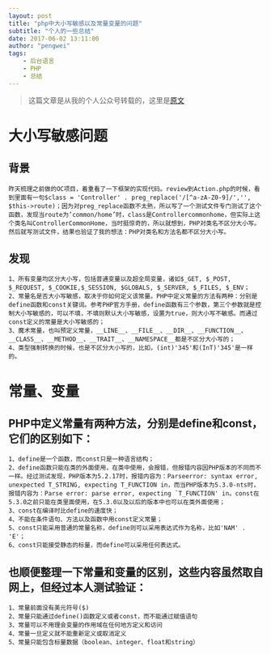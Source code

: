 ```yaml
---
layout: post
title: "php中大小写敏感以及常量变量的问题"
subtitle: "个人的一些总结"
date: 2017-06-02 13:11:00
author: "pengwei"
tags:
    - 后台语言
    - PHP
    - 总结
---
```

> 这篇文章是从我的个人公众号转载的，这里是[原文](https://mp.weixin.qq.com/s?__biz=MzI3MjM4MDY3Mw==&mid=2247483659&idx=1&sn=a81889f3dca5d38100f3ed8a4ab88ba8&chksm=eb322765dc45ae7376aa89073f1736296c496ce1e577c94d5a0bda9067361e8edfd941e77434#rd)
# 大小写敏感问题
## 背景
    昨天梳理之前做的OC项目，着重看了一下框架的实现代码。review到Action.php的时候，看到里面有一句$class = 'Controller' . preg_replace('/[^a-zA-Z0-9]/','', $this->route)；因为对preg_replace函数不太熟，所以写了一个测试文件专门测试了这个函数，发现当route为’common/home’时，class是Controllercommonhome，但实际上这个类名叫ControllerCommonHome，当时挺惊奇的，所以就想到，PHP对类名不区分大小写。然后就写测试文件，结果也验证了我的想法：PHP对类名和方法名都不区分大小写。
## 发现
    1、所有变量均区分大小写，包括普通变量以及超全局变量，诸如$_GET, $_POST, $_REQUEST, $_COOKIE,$_SESSION, $GLOBALS, $_SERVER, $_FILES, $_ENV；
    2、常量名是否大小写敏感，取决于你如何定义该常量。PHP中定义常量的方法有两种：分别是define函数和const关键词。参考PHP官方手册，define函数有三个参数，第三个参数就是控制大小写敏感的，可以不填，不填则默认大小写敏感，设置为true，则大小写不敏感。而通过const定义的常量是大小写敏感的；
    3、魔术常量，也叫预定义常量，__LINE__、__FILE__、__DIR__、__FUNCTION__、__CLASS__、__METHOD__、__TRAIT__、__NAMESPACE__都是不区分大小写的；
    4、类型强制转换的时候，也是不区分大小写的，比如，(int)'345'和(InT)'345'是一样的。

# 常量、变量
## PHP中定义常量有两种方法，分别是define和const，它们的区别如下：
    1、define是一个函数，而const只是一种语言结构；
    2、define函数只能在类的外面使用，在类中使用，会报错，但报错内容因PHP版本的不同而不一样。经过测试发现，PHP版本为5.2.17时，报错内容为：Parseerror: syntax error, unexpected T_STRING, expecting T_FUNCTION in，而当PHP版本为5.3.0-nts时，报错内容为：Parse error: parse error, expecting `T_FUNCTION' in。const在5.3.0之前只能在类里面使用，在5.3.0以及以后的版本中也可以在类外面使用；
    3、const在编译时比define的速度快；
    4、不能在条件语句、方法以及函数中用const定义常量；
    5、const只能采用普通的常量名称，define则可以采用表达式作为名称，比如'NAM' . 'E'；
    6、const只能接受静态的标量，而define可以采用任何表达式。
## 也顺便整理一下常量和变量的区别，这些内容虽然取自网上，但经过本人测试验证：
    1、常量前面没有美元符号($)
    2、常量只能通过define()函数定义或者const，而不能通过赋值语句
    3、常量可以不用理会变量的作用域在任何地方定义和访问
    4、常量一旦定义就不能重新定义或取消定义
    5、常量只能包含标量数据（boolean、integer、float和string）